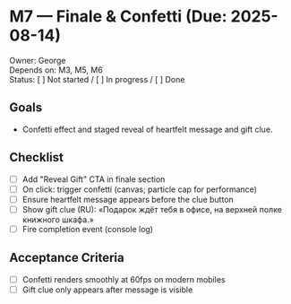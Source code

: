 # M7 — Finale & Confetti (Due: 2025-08-14)

Owner: George  
Depends on: M3, M5, M6  
Status: [ ] Not started / [ ] In progress / [ ] Done

## Goals

- Confetti effect and staged reveal of heartfelt message and gift clue.

## Checklist

- [ ] Add "Reveal Gift" CTA in finale section
- [ ] On click: trigger confetti (canvas; particle cap for performance)
- [ ] Ensure heartfelt message appears before the clue button
- [ ] Show gift clue (RU): «Подарок ждёт тебя в офисе, на верхней полке книжного шкафа.»
- [ ] Fire completion event (console log)

## Acceptance Criteria

- [ ] Confetti renders smoothly at 60fps on modern mobiles
- [ ] Gift clue only appears after message is visible
